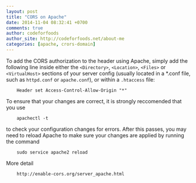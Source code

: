 ```yaml
---
layout: post
title: "CORS on Apache"
date: 2014-11-04 08:32:41 +0700
comments: true
author: codeforfoods
author_site: http://codeforfoods.net/about-me
categories: [apache, crors-domain]
---
```


To add the CORS authorization to the header using Apache, simply add the following line inside either the `<Directory>`, `<Location>`, `<Files>` or `<VirtualHost>` sections of your server config (usually located in a *.conf file, such as `httpd.conf` or `apache.conf`), or within a `.htaccess` file:

		Header set Access-Control-Allow-Origin "*"
		
To ensure that your changes are correct, it is strongly reccomended that you use

		apachectl -t
		
to check your configuration changes for errors. After this passes, you may need to reload Apache to make sure your changes are applied by running the command

		sudo service apache2 reload
		
More detail

```
	http://enable-cors.org/server_apache.html
```
